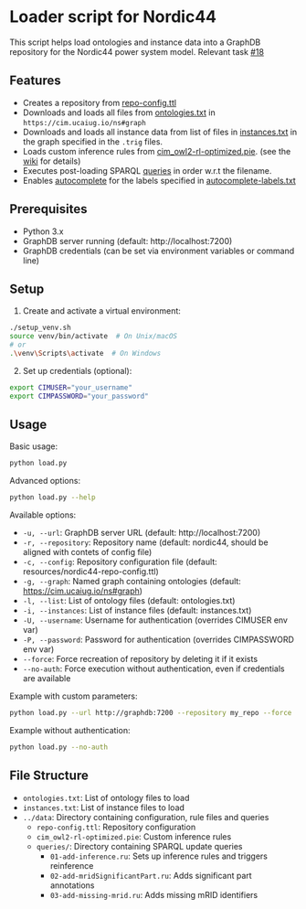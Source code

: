 # Loader script for Nordic44

This script helps load ontologies and instance data into a GraphDB repository for the Nordic44 power system model.
Relevant task [#18](https://github.com/statnett/Talk2PowerSystem_PM/issues/18)

## Features

- Creates a repository from [repo-config.ttl](../data/repo-config.ttl)
- Downloads and loads all files from [ontologies.txt](ontologies.txt) in `https://cim.ucaiug.io/ns#graph`
- Downloads and loads all instance data from list of files in [instances.txt](instances.txt]) in the graph specified in the `.trig` files.
- Loads custom inference rules from [cim_owl2-rl-optimized.pie](../data/cim_owl2-rl-optimized.pie). (see the [wiki](https://github.com/statnett/Talk2PowerSystem/wiki/Inference) for details)
- Executes post-loading SPARQL [queries](../data/queries/) in order w.r.t the filename.
- Enables [autocomplete](https://graphdb.ontotext.com/documentation/11.1/autocomplete-index.html) for the labels specified in [autocomplete-labels.txt](autocomplete-labels.txt)

## Prerequisites

- Python 3.x
- GraphDB server running (default: http://localhost:7200)
- GraphDB credentials (can be set via environment variables or command line)

## Setup

1. Create and activate a virtual environment:
```bash
./setup_venv.sh
source venv/bin/activate  # On Unix/macOS
# or
.\venv\Scripts\activate  # On Windows
```

2. Set up credentials (optional):
```bash
export CIMUSER="your_username"
export CIMPASSWORD="your_password"
```

## Usage

Basic usage:
```bash
python load.py
```

Advanced options:
```bash
python load.py --help
```

Available options:
- `-u, --url`: GraphDB server URL (default: http://localhost:7200)
- `-r, --repository`: Repository name (default: nordic44, should be aligned with contets of config file)
- `-c, --config`: Repository configuration file (default: resources/nordic44-repo-config.ttl)
- `-g, --graph`: Named graph containing ontologies (default: https://cim.ucaiug.io/ns#graph)
- `-l, --list`: List of ontology files (default: ontologies.txt)
- `-i, --instances`: List of instance files (default: instances.txt)
- `-U, --username`: Username for authentication (overrides CIMUSER env var)
- `-P, --password`: Password for authentication (overrides CIMPASSWORD env var)
- `--force`: Force recreation of repository by deleting it if it exists
- `--no-auth`: Force execution without authentication, even if credentials are available

Example with custom parameters:
```bash
python load.py --url http://graphdb:7200 --repository my_repo --force
```

Example without authentication:
```bash
python load.py --no-auth
```

## File Structure

- `ontologies.txt`: List of ontology files to load
- `instances.txt`: List of instance files to load
- `../data`: Directory containing configuration, rule files and queries
  - `repo-config.ttl`: Repository configuration
  - `cim_owl2-rl-optimized.pie`: Custom inference rules
  - `queries/`: Directory containing SPARQL update queries
    - `01-add-inference.ru`: Sets up inference rules and triggers reinference
    - `02-add-mridSignificantPart.ru`: Adds significant part annotations
    - `03-add-missing-mrid.ru`: Adds missing mRID identifiers